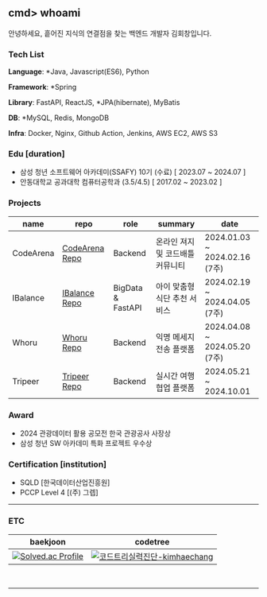 ## cmd> whoami

안녕하세요, 흩어진 지식의 연결점을 찾는 백엔드 개발자 김회창입니다.

### Tech List

**Language**: *Java, Javascript(ES6), Python </br>

**Framework**: *Spring </br>

**Library**: FastAPI, ReactJS, *JPA(hibernate), MyBatis </br>

**DB**: *MySQL, Redis, MongoDB </br>

**Infra**: Docker, Nginx, Github Action, Jenkins, AWS EC2, AWS S3

### Edu [duration]

- 삼성 청년 소프트웨어 아카데미(SSAFY) 10기 (수료) [ 2023.07 ~ 2024.07 ]
- 안동대학교 공과대학 컴퓨터공학과 (3.5/4.5) [ 2017.02 ~ 2023.02 ]

### Projects

|name|repo|role|summary|date|
|------|---|---|---|---|
|CodeArena|<a href="https://github.com/kimhaechang1/CodeArena">CodeArena Repo</a>|Backend|온라인 져지 및 코드배틀 커뮤니티|2024.01.03 ~ 2024.02.16 (7주)|
|IBalance|<a href="https://github.com/D108-IBalance/IBalance">IBalance Repo</a>|BigData & FastAPI|아이 맞춤형 식단 추천 서비스|2024.02.19 ~ 2024.04.05 (7주)|
|Whoru|<a href="https://github.com/team-smog/whoru">Whoru Repo</a>|Backend|익명 메세지 전송 플랫폼|2024.04.08 ~ 2024.05.20 (7주)|
|Tripeer|<a href="https://github.com/Tripeer-contest/frontend">Tripeer Repo</a>|Backend|실시간 여행 협업 플랫폼|2024.05.21 ~ 2024.10.01|

### Award

- 2024 관광데이터 활용 공모전 한국 관광공사 사장상
- 삼성 청년 SW 아카데미 특화 프로젝트 우수상

### Certification [institution]

- SQLD [한국데이터산업진흥원]
- PCCP Level 4 [(주) 그렙]

***

### ETC
|baekjoon|codetree|
|----|------|
|[![Solved.ac Profile](http://mazassumnida.wtf/api/v2/generate_badge?boj=khc9812121)](https://solved.ac/khc9812121/)|[![코드트리실력진단-kimhaechang](https://banner.codetree.ai/v1/banner/kimhaechang)](https://www.codetree.ai/profiles/kimhaechang)|


<br/>




***

